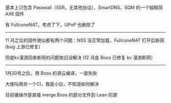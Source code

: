 基本上只包含 Passwall（SSR，无其他协议）、SmartDNS、SQM 的一个超精简 AX6 固件

有 FullconeNAT。考虑了下，UPnP 也删除了


---

11 月之后的固件貌似都有两个问题：NSS 没正常加载，FullconeNAT 打开后断网
(bug 上游已修复)

但是kv漫游回来断网的问题依旧没解决
(12 月底 Boos 已修复 kv 漫游断网）

---

1月20号之后，用 Boos 的源云编译，一直失败

大佬叫用另一个CI，我是小白，不知道如何解决

目前骚操作是直接 merge Boos 的部分文件到 Lean 的源
